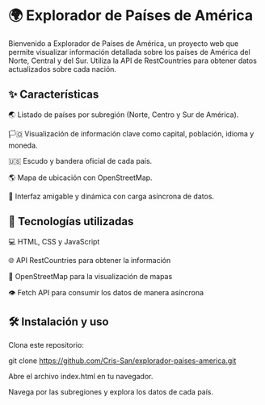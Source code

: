 # 🌍 Explorador de Países de América

Bienvenido a Explorador de Países de América, un proyecto web que permite visualizar información detallada sobre los países de América del Norte, Central y del Sur. Utiliza la API de RestCountries para obtener datos actualizados sobre cada nación.

## ✨ Características

🌏 Listado de países por subregión (Norte, Centro y Sur de América).

🏳️🇴 Visualización de información clave como capital, población, idioma y moneda.

🇺🇸 Escudo y bandera oficial de cada país.

🌎 Mapa de ubicación con OpenStreetMap.

📂 Interfaz amigable y dinámica con carga asíncrona de datos.

## 📝 Tecnologías utilizadas

💻 HTML, CSS y JavaScript

🌐 API RestCountries para obtener la información

🌆 OpenStreetMap para la visualización de mapas

👁️ Fetch API para consumir los datos de manera asíncrona


## 🛠️ Instalación y uso

Clona este repositorio:

git clone https://github.com/Cris-San/explorador-paises-america.git

Abre el archivo index.html en tu navegador.

Navega por las subregiones y explora los datos de cada país.



